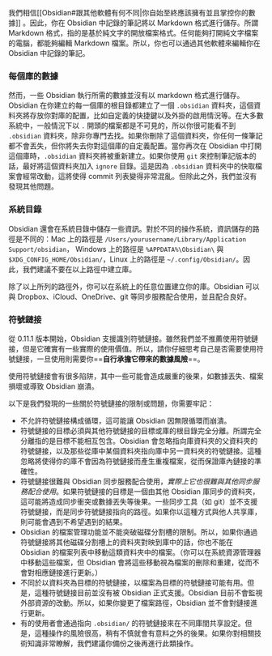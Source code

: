 我們相信[[Obsidian#跟其他軟體有何不同|你自始至終應該擁有並且掌控你的數據]] 。因此，你在 Obsidian 中記錄的筆記將以 Markdown 格式進行儲存。所謂 Markdown 格式，指的是基於純文字的開放檔案格式。任何能夠打開純文字檔案的電腦，都能夠編輯 Markdown 檔案。所以，你也可以通過其他軟體來編輯你在 Obsidian 中記錄的筆記。

### 每個庫的數據

然而，一些 Obsidian 執行所需的數據並沒有以 markdown 格式進行儲存。Obsidian 在你建立的每一個庫的根目錄都建立了一個 `.obsidian` 資料夾，這個資料夾將存放你對庫的配置，比如自定義的快捷鍵以及外掛的啟用情況等。在大多數系統中，一般情況下以 `.` 開頭的檔案都是不可見的，所以你很可能看不到 `.obsidian` 資料夾，除非你專門去找。如果你刪除了這個資料夾，你任何一條筆記都不會丟失，但你將失去你對這個庫的自定義配置。當你再次在 Obsidian 中打開這個庫時，`.obsidian` 資料夾將被重新建立。如果你使用 `git` 來控制筆記版本的話，最好將這個資料夾加入 `ignore` 目錄。這是因為 `.obsidian` 資料夾中的快取檔案會經常改動，這將使得 commit 列表變得非常混亂。但除此之外，我們並沒有發現其他問題。

### 系統目錄

Obsidian 還會在系統目錄中儲存一些資訊。對於不同的操作系統，資訊儲存的路徑是不同的：Mac 上的路徑是 `/Users/yourusername/Library/Application Support/obsidian`， Windows 上的路徑是 `%APPDATA%\Obsidian\` 與 `$XDG_CONFIG_HOME/Obsidian/`，Linux 上的路徑是 `~/.config/Obsidian/`。因此，我們建議不要在以上路徑中建立庫。

除了以上所列的路徑外，你可以在系統上的任意位置建立你的庫。Obsidian 可以與 Dropbox、iCloud、OneDrive、git 等同步服務配合使用，並且配合良好。

### 符號鏈接

從 0.11.1 版本開始，Obsidian 支援識別符號鏈接。雖然我們並不推薦使用符號鏈接，但是它確實有一些實際的使用價值。所以，請你仔細思考自己是否需要使用符號鏈接，一旦使用則需要你==**自行承擔它帶來的數據風險**==。

使用符號鏈接會有很多陷阱，其中一些可能會造成嚴重的後果，如數據丟失、檔案損壞或導致 Obsidian 崩潰。

以下是我們發現的一些關於符號鏈接的限制或問題，你需要牢記：

- 不允許符號鏈接構成循環，這可能讓 Obsidian 因無限循環而崩潰。
- 符號鏈接的目標必須與其他符號鏈接的目標或庫的根目錄完全分離。所謂完全分離指的是目標不能相互包含。Obsidian 會忽略指向庫資料夾的父資料夾的符號鏈接，以及那些從庫中某個資料夾指向庫中另一資料夾的符號鏈接。這種忽略將使得你的庫不會因為符號鏈接而產生重複檔案，從而保證庫內鏈接的準確性。
- 符號鏈接很難與 Obsidian 同步服務配合使用，*實際上它也很難與其他同步服務配合使用*。如果符號鏈接的目標是一個由其他 Obsidian 庫同步的資料夾，這可能將造成同步衝突或數據丟失等後果。一些同步工具（如 git）並不支援符號鏈接，而是同步符號鏈接指向的路徑。如果你以這種方式與他人共享庫，則可能會遇到不希望遇到的結果。
- Obsidian 的檔案管理功能並不能突破磁碟分割槽的限制。所以，如果你通過符號鏈接將其他磁碟分割槽上的資料夾對映到庫中的話，你也不能在 Obsidian 的檔案列表中移動這類資料夾中的檔案。（你可以在系統資源管理器中移動這些檔案，但 Obsidian 會將這些移動視為檔案的刪除和重建，從而不會對相應鏈接進行更新。）
- 不同於以資料夾為目標的符號鏈接，以檔案為目標的符號鏈接可能有用。但是，這種符號鏈接目前並沒有被 Obsidian 正式支援。Obsidian 目前不會監視外部資源的改動。所以，如果你變更了檔案路徑，Obsidian 並不會對鏈接進行更新。
- 有的使用者會通過指向 `.obsidian/` 的符號鏈接來在不同庫間共享設定。但是，這種操作的風險很高，稍有不慎就會有意料之外的後果。如果你對相關技術知識非常瞭解，我們建議你備份之後再進行此類操作。
